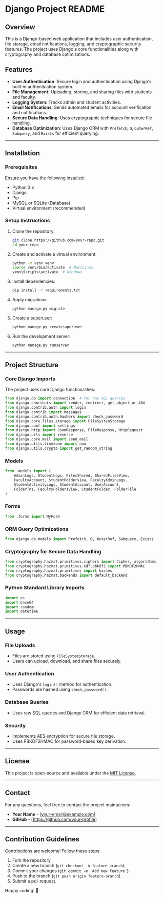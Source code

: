 # Django Project README

## Overview
This is a Django-based web application that includes user authentication, file storage, email notifications, logging, and cryptographic security features. The project uses Django's core functionalities along with cryptography and database optimizations.

## Features
- **User Authentication**: Secure login and authentication using Django's built-in authentication system.
- **File Management**: Uploading, storing, and sharing files with students and faculty.
- **Logging System**: Tracks admin and student activities.
- **Email Notifications**: Sends automated emails for account verification and notifications.
- **Secure Data Handling**: Uses cryptographic techniques for secure file handling.
- **Database Optimization**: Uses Django ORM with `Prefetch`, `Q`, `OuterRef`, `Subquery`, and `Exists` for efficient querying.

---

## Installation

### Prerequisites
Ensure you have the following installed:
- Python 3.x
- Django
- Pip
- MySQL or SQLite (Database)
- Virtual environment (recommended)

### Setup Instructions
1. Clone the repository:
   ```sh
   git clone https://github.com/your-repo.git
   cd your-repo
   ```

2. Create and activate a virtual environment:
   ```sh
   python -m venv venv
   source venv/bin/activate  # Mac/Linux
   venv\Scripts\activate  # Windows
   ```

3. Install dependencies:
   ```sh
   pip install -r requirements.txt
   ```

4. Apply migrations:
   ```sh
   python manage.py migrate
   ```

5. Create a superuser:
   ```sh
   python manage.py createsuperuser
   ```

6. Run the development server:
   ```sh
   python manage.py runserver
   ```

---

## Project Structure

### Core Django Imports
The project uses core Django functionalities:
```python
from django.db import connection  # For raw SQL queries
from django.shortcuts import render, redirect, get_object_or_404
from django.contrib.auth import login
from django.contrib import messages
from django.contrib.auth.hashers import check_password
from django.core.files.storage import FileSystemStorage
from django.conf import settings
from django.http import JsonResponse, FileResponse, HttpRequest
from django.urls import reverse
from django.core.mail import send_mail
from django.utils.timezone import now
from django.utils.crypto import get_random_string
```

### Models
```python
from .models import (
    AdminLogs, StudentLogs, FilesShared, SharedFilesView,
    FacultyAccount, StudentFolderView, FacultyAdminLogs,
    StudentActivityLogs, StudentAccount, UserAccount,
    FolderTns, FacultyFoldersView, StudentFolder, FolderFile
)
```

### Forms
```python
from .forms import MyForm
```

### ORM Query Optimizations
```python
from django.db.models import Prefetch, Q, OuterRef, Subquery, Exists
```

### Cryptography for Secure Data Handling
```python
from cryptography.hazmat.primitives.ciphers import Cipher, algorithms, modes
from cryptography.hazmat.primitives.kdf.pbkdf2 import PBKDF2HMAC
from cryptography.hazmat.primitives import hashes
from cryptography.hazmat.backends import default_backend
```

### Python Standard Library Imports
```python
import os
import base64
import random
import datetime
```

---

## Usage
### File Uploads
- Files are stored using `FileSystemStorage`.
- Users can upload, download, and share files securely.

### User Authentication
- Uses Django's `login()` method for authentication.
- Passwords are hashed using `check_password()`.

### Database Queries
- Uses raw SQL queries and Django ORM for efficient data retrieval.

### Security
- Implements AES encryption for secure file storage.
- Uses PBKDF2HMAC for password-based key derivation.

---

## License
This project is open-source and available under the [MIT License](LICENSE).

---

## Contact
For any questions, feel free to contact the project maintainers:
- **Your Name** - [your-email@example.com]
- **GitHub** - [https://github.com/your-profile]

---

## Contribution Guidelines
Contributions are welcome! Follow these steps:
1. Fork the repository.
2. Create a new branch (`git checkout -b feature-branch`).
3. Commit your changes (`git commit -m 'Add new feature'`).
4. Push to the branch (`git push origin feature-branch`).
5. Submit a pull request.

Happy coding! 🚀

